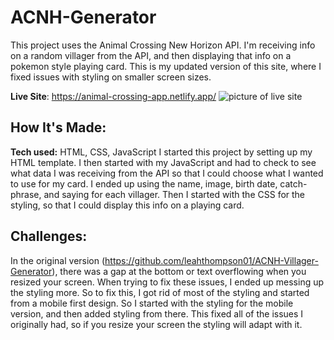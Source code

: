 # ACNH-Generator
This project uses the Animal Crossing New Horizon API. I'm receiving info on a random villager from the API, and then displaying that info on a pokemon style playing card. This is my updated version of this site, where I fixed issues with styling on smaller screen sizes.


**Live Site**: https://animal-crossing-app.netlify.app/
![picture of live site](https://github.com/leahthompson01/ACNH-Generator/blob/main/video-to-gif-converter.gif)

## How It's Made:
**Tech used:** HTML, CSS, JavaScript
I started this project by setting up my HTML template. I then started with my JavaScript and had to check to see what data I was receiving from the API so that I could choose what I wanted to use for my card. I ended up using the name, image, birth date, catch-phrase, and saying for each villager. Then I started with the CSS for the styling, so that I could display this info on a playing card.

## Challenges:
In the original version (https://github.com/leahthompson01/ACNH-Villager-Generator), there was a gap at the bottom or text overflowing when you resized your screen. When trying to fix these issues, I ended up messing up the styling more. So to fix this, I got rid of most of the styling and started from a mobile first design. So I started with the styling for the mobile version, and then added styling from there. This fixed all of the issues I originally had, so if you resize your screen the styling will adapt with it.
